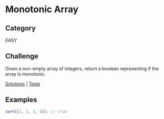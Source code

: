 # Monotonic Array

## Category

EASY

## Challenge

Given a non-empty array of integers, return a boolean representing if the array is monotonic.

[Solutions](solution.js) | [Tests](solution.test.js)

## Examples

```js
sort([1, 2, 3, 5]); // true
```
